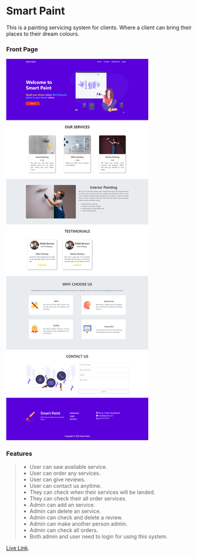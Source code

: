 # Smart Paint

This is a painting servicing system for clients. Where a client can bring their places to their dream colours.

### Front Page

<img src="./src/images/fullpage.png" alt=""/>

### Features

> -   User can saw available service.
> -   User can order any services.
> -   User can give reviews.
> -   User can contact us anytime.
> -   They can check when their services will be landed.
> -   They can check their all order services.
> -   Admin can add an service.
> -   Admin can delete an service.
> -   Admin can check and delete a review.
> -   Admin can make another person admin.
> -   Admin can check all orders.
> -   Both admin and user need to login for using this system.

[Live Link](https://web-smart-paint.web.app).
